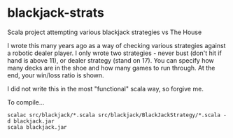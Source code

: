 # blackjack-strats
Scala project attempting various blackjack strategies vs The House

I wrote this many years ago as a way of checking various strategies against a robotic dealer player. I only wrote two strategies - never bust (don't hit if hand is above 11), or dealer strategy (stand on 17).  You can specify how many decks are in the shoe and how many games to run through. At the end, your win/loss ratio is shown.

I did not write this in the most "functional" scala way, so forgive me.

To compile...
```
scalac src/blackjack/*.scala src/blackjack/BlackJackStrategy/*.scala -d blackjack.jar
scala blackjack.jar
```